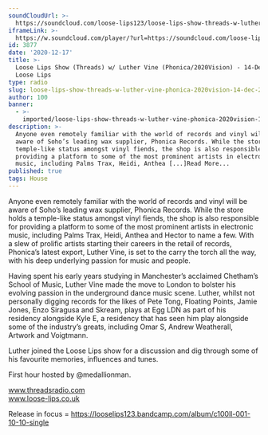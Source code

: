 ```yaml
---
soundCloudUrl: >-
  https://soundcloud.com/loose-lips123/loose-lips-show-threads-w-luther-vine-phonica2020vision-14-dec-20
iframeLink: >-
  https://w.soundcloud.com/player/?url=https://soundcloud.com/loose-lips123/loose-lips-show-threads-w-luther-vine-phonica2020vision-14-dec-20&color=00aabb&auto_play=false&hide_related=false&show_comments=true&show_user=true&show_reposts=false
id: 3877
date: '2020-12-17'
title: >-
  Loose Lips Show (Threads) w/ Luther Vine (Phonica/2020Vision) - 14-Dec-20 -
  Loose Lips
type: radio
slug: loose-lips-show-threads-w-luther-vine-phonica-2020vision-14-dec-20
author: 100
banner:
  - >-
    imported/loose-lips-show-threads-w-luther-vine-phonica-2020vision-14-dec-20/image3877.jpeg
description: >-
  Anyone even remotely familiar with the world of records and vinyl will be
  aware of Soho’s leading wax supplier, Phonica Records. While the store holds a
  temple-like status amongst vinyl fiends, the shop is also responsible for
  providing a platform to some of the most prominent artists in electronic
  music, including Palms Trax, Heidi, Anthea [...]Read More...
published: true
tags: House
---
```

Anyone even remotely familiar with the world of records and vinyl will be aware of Soho’s leading wax supplier, Phonica Records. While the store holds a temple-like status amongst vinyl fiends, the shop is also responsible for providing a platform to some of the most prominent artists in electronic music, including Palms Trax, Heidi, Anthea and Hector to name a few. With a slew of prolific artists starting their careers in the retail of records, Phonica’s latest export, Luther Vine, is set to the carry the torch all the way, with his deep underlying passion for music and people.

Having spent his early years studying in Manchester’s acclaimed Chetham’s School of Music, Luther Vine made the move to London to bolster his evolving passion in the underground dance music scene. Luther, whilst not personally digging records for the likes of Pete Tong, Floating Points, Jamie Jones, Enzo Siragusa and Skream, plays at Egg LDN as part of his residency alongside Kyle E, a residency that has seen him play alongside some of the industry’s greats, including Omar S, Andrew Weatherall, Artwork and Voigtmann.

Luther joined the Loose Lips show for a discussion and dig through some of his favourite memories, influences and tunes.

First hour hosted by @medallionman.

www.threadsradio.com  
www.loose-lips.co.uk

Release in focus = https://looselips123.bandcamp.com/album/c100ll-001-10-10-single